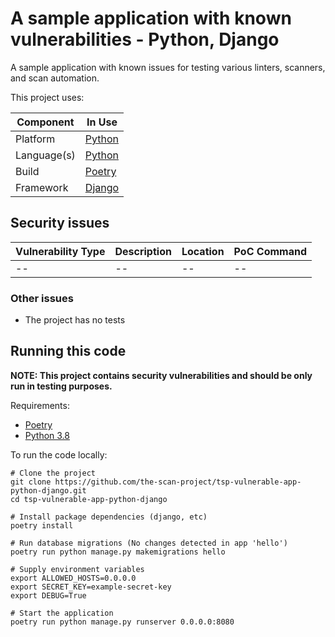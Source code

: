 # A sample application with known vulnerabilities - Python, Django

A sample application with known issues for testing various linters, scanners,
and scan automation.

This project uses:

| Component   | In Use                                   | 
|-------------|------------------------------------------|
| Platform    | [Python](https://www.python.org/)        |
| Language(s) | [Python](https://www.python.org/)        |
| Build       | [Poetry](https://python-poetry.org/)     |
| Framework   | [Django](https://www.djangoproject.com/) |

## Security issues

| Vulnerability Type | Description | Location | PoC Command |
|--------------------|-------------|----------|-------------|
| --                 | --          | --       | --          |

### Other issues

* The project has no tests

## Running this code

**NOTE: This project contains security vulnerabilities and should be only run in
testing purposes.**

Requirements:

* [Poetry](https://python-poetry.org/docs/#installation)
* [Python 3.8](https://www.python.org/downloads/)

To run the code locally:

```shell
# Clone the project
git clone https://github.com/the-scan-project/tsp-vulnerable-app-python-django.git 
cd tsp-vulnerable-app-python-django

# Install package dependencies (django, etc)
poetry install

# Run database migrations (No changes detected in app 'hello')
poetry run python manage.py makemigrations hello

# Supply environment variables
export ALLOWED_HOSTS=0.0.0.0
export SECRET_KEY=example-secret-key
export DEBUG=True

# Start the application
poetry run python manage.py runserver 0.0.0.0:8080
```
